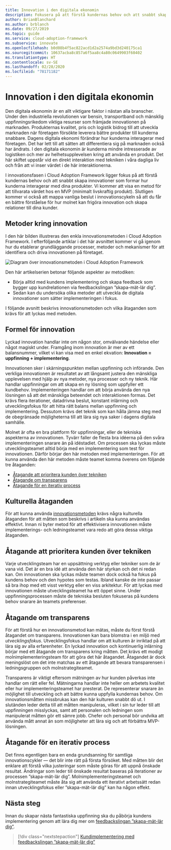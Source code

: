 ```yaml
---
title: Innovation i den digitala ekonomin
description: Fokusera på att förstå kundernas behov och att snabbt skapa molninnovationer som formar hur kunderna interagerar med dina produkter.
author: BrianBlanchard
ms.author: brblanch
ms.date: 09/27/2019
ms.topic: guide
ms.service: cloud-adoption-framework
ms.subservice: innovate
ms.openlocfilehash: b0d08b4f5ac822acd1d2a2574a9bd3d240175ca1
ms.sourcegitcommit: 10637acba8c857a6f5aa8c4a80c0649903f60402
ms.translationtype: HT
ms.contentlocale: sv-SE
ms.lasthandoff: 02/28/2020
ms.locfileid: "78171182"
---
```

# <a name="innovation-in-the-digital-economy"></a>Innovation i den digitala ekonomin

Den digitala ekonomin är en allt viktigare faktor i nästan alla branscher. Under den industriella revolutionen var bensin, transportband och mänsklig uppfinningsrikedom viktiga resurser som främjade innovationen på marknaden. Produkternas kvalitet, pris och logistik bidrog till att utveckla marknaden när företagen försökte leverera bättre produkter till kunderna snabbare. Dagens digitala ekonomi förändrar hur kunderna interagerar med företagen. Det har lett till att sätten att differentiera sig på marknaden också har ändrats. I den digitala ekonomin är kunderna mindre intresserade av logistiken och mer av helhetsupplevelsen kring att använda en produkt. Det här skiftet uppstår vid en direkt interaktion med tekniken i våra dagliga liv och från att vi inser värdet i de här interaktionerna.

I innovationsfasen i Cloud Adoption Framework ligger fokus på att förstå kundernas behov och att snabbt skapa innovationer som formar hur kunderna interagerar med dina produkter. Vi kommer att visa en metod för att tillvarata värdet hos en MVP (minimalt livskraftig produkt). Slutligen kommer vi också att mappa vanliga beslut i innovationscykeln så att du får en bättre förståelse för hur molnet kan frigöra innovation och skapa relationer till dina kunder.

## <a name="innovate-methodology"></a>Metoder kring innovation

I den här bilden illustreras den enkla innovationsmetoden i Cloud Adoption Framework. I efterföljande artiklar i det här avsnittet kommer vi gå igenom hur du etablerar grundläggande processer, metoder och mekanismer för att identifiera och driva innovationen på företaget.

![Diagram över innovationsmetoden i Cloud Adoption Framework](../../_images/innovate/innovate-methodology.png)

Den här artikelserien betonar följande aspekter av metodiken:

- Börja alltid med kundens implementering och skapa feedback som bygger upp kundrelationen via feedbackslingan ”skapa-mät-lär dig”.
- Sedan kan du undersöka olika metoder att utveckla de digitala innovationer som sätter implementeringen i fokus.

I följande avsnitt beskrivs innovationsmetoden och vilka åtaganden som krävs för att lyckas med metoden.

## <a name="formula-for-innovation"></a>Formel för innovation

Lyckad innovation handlar inte om någon stor, omvälvande händelse eller något magiskt under. Framgång inom innovation är mer av ett balansnummer, vilket vi kan visa med en enkel ekvation: **Innovation = uppfinning + implementering**.

Innovationen sker i skärningspunkten mellan uppfinning och införande. Den verkliga innovationen är resultatet av att långsamt justera den mänskliga upplevelsen med hjälp av nya metoder, nya processer och ny teknik. Här handlar uppfinningar om att skapa en ny lösning som uppfyller ett kundbehov. Implementeringen handlar om att börja använda den nya lösningen så att det mänskliga beteendet och interaktionen formas. Det krävs flera iterationer, datadrivna beslut, konstant inlärning och utvecklingsfokus för att hitta rätt balans mellan uppfinning och implementering. Dessutom krävs det teknik som kan hålla jämna steg med de obegränsade möjligheterna till att lära sig nya saker i dagens digitala samhälle.

Molnet är ofta en bra plattform för uppfinningar, eller de tekniska aspekterna av innovationen. Tyvärr faller de flesta bra idéerna på den svåra implementeringen snarare än på idéstadiet. Om processen ska lyckas måste utvecklingsteamet alltid börja med en implementering som test för innovationen. Därför börjar den här metoden med implementeringen. För att kunna använda den här metoden måste teamet komma överens om följande tre åtaganden:

- [Åtagande att prioritera kunden över tekniken](#commitment-to-prioritize-customers-over-technology)
- [Åtagande om transparens](#commitment-to-transparency)
- [Åtagande för en iterativ process](#commitment-to-iteration)

## <a name="cultural-commitments"></a>Kulturella åtaganden

För att kunna använda [innovationsmetoden](../index.md) krävs några kulturella åtaganden för att måtten som beskrivs i artikeln ska kunna användas effektivt. Innan ni byter metod för att effektivisera innovationen måste implementerings- och ledningsteamet vara redo att göra dessa viktiga åtaganden.

## <a name="commitment-to-prioritize-customers-over-technology"></a>Åtagande att prioritera kunden över tekniken

Varje utvecklingsteam har en uppsättning verktyg eller tekniker som de är vana vid. Det är en bra idé att använda den här styrkan och det ni redan kan. Om innovationen ska lyckas måste teamen dock också ha fokus på kundens behov och den hypotes som testas. Ibland kanske de inte passar så bra ihop med ett visst verktyg eller en viss arkitektur. För att lyckas med innovationen måste utvecklingsteamet ha ett öppet sinne. Under uppfinningsprocessen måste de tekniska besluten fokuseras på kundens behov snarare än teamets preferenser.

## <a name="commitment-to-transparency"></a>Åtagande om transparens

För att förstå hur en innovationsmetod kan mätas, måste du först förstå åtagandet om transparens. Innovationen kan bara blomstra i en miljö med *utvecklingsfokus*. Utvecklingsfokus handlar om att kulturen är inriktad på att lära sig av alla erfarenheter. En lyckad innovation och kontinuerlig inlärning börjar med ett åtagande om transparens kring måtten. Det krävs ett modigt molnimplementeringsteam för att göra det här åtagandet. Åtagandet är dock meningslöst om det inte matchas av ett åtagande att bevara transparensen i ledningsgruppen och molnstrategiteamet.

Transparens är viktigt eftersom mätningen av hur kunden påverkas inte handlar om rätt eller fel. Mätningarna handlar inte heller om arbetets kvalitet eller hur implementeringsteamet har presterat. De representerar snarare än möjlighet till utveckling och att bättre kunna uppfylla kundernas behov. Om innovationsmåtten missbrukas kan den här kulturen snabbt dö ut. I slutänden leder detta till att måtten manipuleras, vilket i sin tur leder till att uppfinningen misslyckas, samt att personalen och ledningen som manipulerat måtten gör ett sämre jobb. Chefer och personal bör undvika att använda mått annat än som möjligheter att lära sig och att förbättra MVP-lösningen.

## <a name="commitment-to-iteration"></a>Åtagande för en iterativ process

Det finns egentligen bara en enda grundsanning för samtliga innovationscykler &mdash; det blir inte rätt på första försöket. Med måtten blir det enklare att förstå vilka justeringar som måste göras för att uppnå önskade resultat. Ändringar som leder till önskade resultat baseras på iterationer av processen ”skapa-mät-lär dig”. Molnimplementeringsteamet och molnstrategiteamet måste åta sig att använda ett iterativt arbetssätt redan innan utvecklingsfokus eller ”skapa-mät-lär dig” kan ha någon effekt.

## <a name="next-steps"></a>Nästa steg

Innan du skapar nästa fantastiska uppfinning ska du påbörja kundens implementering genom att lära dig mer om [feedbackslingan ”skapa-mät-lär dig”](./adoption.md).

> [!div class="nextstepaction"]
> [Kundimplementering med feedbackslingan ”skapa-mät-lär dig”](./adoption.md)
